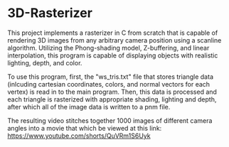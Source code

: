 # 3D-Rasterizer

This project implements a rasterizer in C from scratch that is capable of rendering 3D images from any arbitrary camera position using a scanline algorithm. Utilizing the Phong-shading model, Z-buffering, and linear interpolation, this program is capable of displaying objects with realistic lighting, depth, and color. 

To use this program, first, the "ws_tris.txt" file that stores triangle data (inlcuding cartesian coordinates, colors, and normal vectors for each vertex) is read in to the main program. Then, this data is processed and each triangle is rasterized with appropriate shading, lighting and depth, after which all of the image data is written to a pnm file.

The resulting video stitches together 1000 images of different camera angles into a movie that which be viewed at this link:
https://www.youtube.com/shorts/QuVRm1S6Uyk

